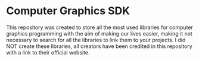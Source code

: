 <h1>Computer Graphics SDK</h1>
This repository was created to store all the most used libraries for computer graphics programming with the aim of making our lives easier, making it not necessary to search for all the libraries to link them to your projects. I did NOT create these libraries, all creators have been credited in this repository with a link to their official website.